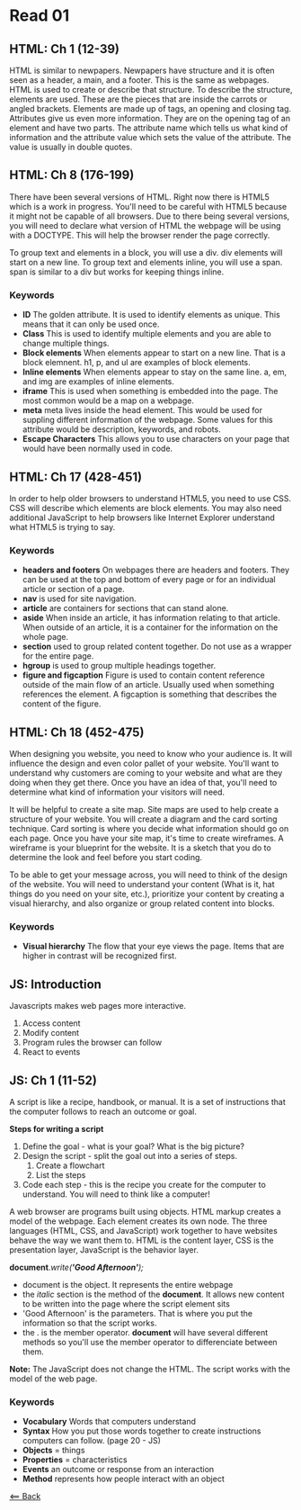 # Read 01

## HTML: Ch 1 (12-39)
HTML is similar to newpapers. Newpapers have structure and it is often seen as a header, a main, and a footer. This is the same as webpages. HTML is used to create or describe that structure. To describe the structure, elements are used. These are the pieces that are inside the carrots or angled brackets. Elements are made up of tags, an opening and closing tag. Attributes give us even more information. They are on the opening tag of an element and have two parts. The attribute name which tells us what kind of information and the attribute value which sets the value of the attribute. The value is usually in double quotes.

## HTML: Ch 8 (176-199)
There have been several versions of HTML. Right now there is HTML5 which is a work in progress. You'll need to be careful with HTML5 because it might not be capable of all browsers. Due to there being several versions, you will need to declare what version of HTML the webpage will be using with a DOCTYPE. This will help the browser render the page correctly.

To group text and elements in a block, you will use a div. div elements will start on a new line. To group text and elements inline, you will use a span. span is similar to a div but works for keeping things inline.

### Keywords
- **ID** The golden attribute. It is used to identify elements as unique. This means that it can only be used once.
- **Class** This is used to identify multiple elements and you are able to change multiple things. 
- **Block elements** When elements appear to start on a new line. That is a block elemnent. h1, p, and ul are examples of block elements.
- **Inline elements** When elements appear to stay on the same line. a, em, and img are examples of inline elements.
- **iframe** This is used when something is embedded into the page. The most common would be a map on a webpage.
- **meta** meta lives inside the head element. This would be used for suppling different information of the webpage. Some values for this attribute would be description, keywords, and robots.
- **Escape Characters** This allows you to use characters on your page that would have been normally used in code.

## HTML: Ch 17 (428-451)
In order to help older browsers to understand HTML5, you need to use CSS. CSS will describe which elements are block elements. You may also need additional JavaScript to help browsers like Internet Explorer understand what HTML5 is trying to say.

### Keywords
- **headers and footers** On webpages there are headers and footers. They can be used at the top and bottom of every page or for an individual article or section of a page.
- **nav** is used for site navigation.
- **article** are containers for sections that can stand alone. 
- **aside** When inside an article, it has information relating to that article. When outside of an article, it is a container for the information on the whole page.
- **section** used to group related content together. Do not use as a wrapper for the entire page.
- **hgroup** is used to group multiple headings together.
- **figure and figcaption** Figure is used to contain content reference outside of the main flow of an article. Usually used when something references the element. A figcaption is something that describes the content of the figure.

## HTML: Ch 18 (452-475)
When designing you website, you need to know who your audience is. It will influence the design and even color pallet of your website. You'll want to understand why customers are coming to your website and what are they doing when they get there. Once you have an idea of that, you'll need to determine what kind of information your visitors will need. 

It will be helpful to create a site map. Site maps are used to help create a structure of your website. You will create a diagram and the card sorting technique. Card sorting is where you decide what information should go on each page. Once you have your site map, it's time to create wireframes. A wireframe is your blueprint for the website. It is a sketch that you do to determine the look and feel before you start coding.

To be able to get your message across, you will need to think of the design of the website. You will need to understand your content (What is it, hat things do you need on your site, etc.), prioritize your content by creating a visual hierarchy, and also organize or group related content into blocks.

### Keywords
- **Visual hierarchy** The flow that your eye views the page. Items that are higher in contrast will be recognized first.

## JS: Introduction
Javascripts makes web pages more interactive.
1. Access content
1. Modify content
1. Program rules the browser can follow
1. React to events

## JS: Ch 1 (11-52)
A script is like a recipe, handbook, or manual. It is a set of instructions that the computer follows to reach an outcome or goal.

**Steps for writing a script**
1. Define the goal - what is your goal? What is the big picture?
1. Design the script - split the goal out into a series of steps.
    1. Create a flowchart
    1. List the steps
1. Code each step - this is the recipe you create for the computer to understand. You will need to think like a computer!

A web browser are programs built using objects. HTML markup creates a model of the webpage. Each element creates its own node. The three languages (HTML, CSS, and JavaScript) work together to have websites behave the way we want them to. HTML is the content layer, CSS is the presentation layer, JavaScript is the behavior layer.

**document**.*write(**'Good Afternoon'**);*
- document is the object. It represents the entire webpage
- the *italic* section is the method of the **document**. It allows new content to be written into the page where the script element sits
- 'Good Afternoon' is the parameters. That is where you put the information so that the script works.
- the . is the member operator. **document** will have several different methods so you'll use the member operator to differenciate between them.

**Note:** The JavaScript does not change the HTML. The script works with the model of the web page.

### Keywords
- **Vocabulary** Words that computers understand
- **Syntax** How you put those words together to create instructions computers can follow. (page 20 - JS)
- **Objects** = things
- **Properties** = characteristics
- **Events** an outcome or response from an interaction
- **Method**  represents how people interact with an object

[<== Back](README.md)